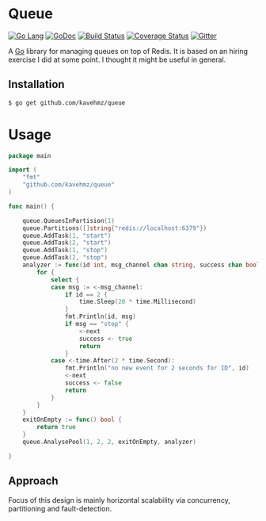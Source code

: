 Queue
=========
[![Go Lang](http://kavehmz.github.io/static/gopher/gopher-front.svg)](https://golang.org/)
[![GoDoc](https://godoc.org/github.com/kavehmz/queue?status.svg)](https://godoc.org/github.com/kavehmz/queue)
[![Build Status](https://travis-ci.org/kavehmz/queue.svg?branch=master)](https://travis-ci.org/kavehmz/queue)
[![Coverage Status](https://coveralls.io/repos/kavehmz/queue/badge.svg?branch=master&service=github)](https://coveralls.io/github/kavehmz/queue?branch=master)
[![Gitter](https://badges.gitter.im/Join%20Chat.svg)](https://gitter.im/kavehmz/queue)

A [Go](http://golang.org) library for managing queues on top of Redis. It is based on an hiring exercise I did at some point. I thought it might be useful in general.


## Installation

```bash
$ go get github.com/kavehmz/queue
```

# Usage

```go
package main

import (
	"fmt"
	"github.com/kavehmz/queue"
)

func main() {

	queue.QueuesInPartision(1)
	queue.Partitions([]string{"redis://localhost:6379"})
	queue.AddTask(1, "start")
	queue.AddTask(2, "start")
	queue.AddTask(1, "stop")
	queue.AddTask(2, "stop")
	analyzer := func(id int, msg_channel chan string, success chan bool, next chan bool) {
		for {
			select {
			case msg := <-msg_channel:
				if id == 2 {
					time.Sleep(20 * time.Millisecond)
				}
				fmt.Println(id, msg)
				if msg == "stop" {
					<-next
					success <- true
					return
				}
			case <-time.After(2 * time.Second):
				fmt.Println("no new event for 2 seconds for ID", id)
				<-next
				success <- false
				return
			}
		}
	}
	exitOnEmpty := func() bool {
		return true
	}
	queue.AnalysePool(1, 2, 2, exitOnEmpty, analyzer)

}
```

## Approach

Focus of this design is mainly horizontal scalability via concurrency, partitioning and fault-detection.
